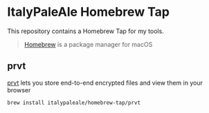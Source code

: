# ItalyPaleAle Homebrew Tap

This repository contains a Homebrew Tap for my tools.

> [Homebrew](https://brew.sh/) is a package manager for macOS

## prvt

[prvt](https://github.com/ItalyPaleAle/prvt) lets you store end-to-end encrypted files and view them in your browser 

```sh
brew install italypaleale/homebrew-tap/prvt
```
